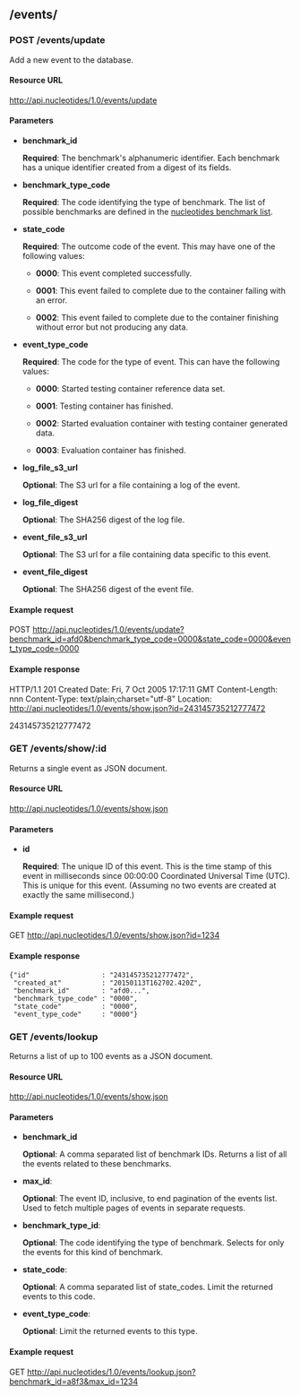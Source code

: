 ## /events/

### POST /events/update

Add a new event to the database.

#### Resource URL

http://api.nucleotides/1.0/events/update

#### Parameters

  * **benchmark_id**

    **Required**: The benchmark's alphanumeric identifier. Each benchmark has a
    unique identifier created from a digest of its fields.

  * **benchmark_type_code**

    **Required**: The code identifying the type of benchmark. The list of
    possible benchmarks are defined in the [nucleotides benchmark list][bench].

  * **state_code**

    **Required**: The outcome code of the event. This may have one of the
    following values:

      * **0000**: This event completed successfully.

      * **0001**: This event failed to complete due to the container failing
        with an error.

      * **0002**: This event failed to complete due to the container finishing
        without error but not producing any data.

  * **event_type_code**

    **Required**: The code for the type of event. This can have the following
    values:

      * **0000**: Started testing container reference data set.

      * **0001**: Testing container has finished.

      * **0002**: Started evaluation container with testing container generated
        data.

      * **0003**: Evaluation container has finished.

  * **log_file_s3_url**

    **Optional**: The S3 url for a file containing a log of the event.

  * **log_file_digest**

    **Optional**: The SHA256 digest of the log file.

  * **event_file_s3_url**

    **Optional**: The S3 url for a file containing data specific to this event.

  * **event_file_digest**

    **Optional**: The SHA256 digest of the event file.

#### Example request

POST http://api.nucleotides/1.0/events/update?benchmark_id=afd0&benchmark_type_code=0000&state_code=0000&event_type_code=0000

#### Example response

HTTP/1.1 201 Created
Date: Fri, 7 Oct 2005 17:17:11 GMT
Content-Length: nnn
Content-Type: text/plain;charset="utf-8"
Location: http://api.nucleotides/1.0/events/show.json?id=243145735212777472

243145735212777472



### GET /events/show/:id

Returns a single event as JSON document.

#### Resource URL

http://api.nucleotides/1.0/events/show.json

#### Parameters

  * **id**

    **Required**: The unique ID of this event. This is the time stamp of this
    event in milliseconds since 00:00:00 Coordinated Universal Time (UTC). This
    is unique for this event. (Assuming no two events are created at exactly
    the same millisecond.)

#### Example request

GET http://api.nucleotides/1.0/events/show.json?id=1234

#### Example response

    {"id"                  : "243145735212777472",
     "created_at"          : "20150113T162702.420Z",
     "benchmark_id"        : "afd0...",
     "benchmark_type_code" : "0000",
     "state_code"          : "0000",
     "event_type_code"     : "0000"}



### GET /events/lookup

Returns a list of up to 100 events as a JSON document.

#### Resource URL

http://api.nucleotides/1.0/events/show.json

#### Parameters

  * **benchmark_id**

    **Optional**: A comma separated list of benchmark IDs. Returns a list of
    all the events related to these benchmarks.

  * **max_id**:

    **Optional**: The event ID, inclusive, to end pagination of the events
    list. Used to fetch multiple pages of events in separate requests.

  * **benchmark_type_id**:

    **Optional**: The code identifying the type of benchmark. Selects for only
    the events for this kind of benchmark.

  * **state_code**:

    **Optional**: A comma separated list of state_codes. Limit the returned
    events to this code.

  * **event_type_code**:

    **Optional**: Limit the returned events to this type.

#### Example request

GET http://api.nucleotides/1.0/events/lookup.json?benchmark_id=a8f3&max_id=1234


[bench]: https://github.com/nucleotides/nucleotides-data/blob/master/benchmark_type.yml
